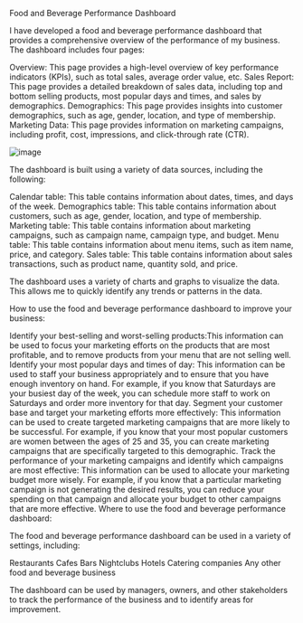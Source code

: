 Food and Beverage Performance Dashboard

I have developed a food and beverage performance dashboard that provides a comprehensive overview of the performance of my business. The dashboard includes four pages:

Overview: 
This page provides a high-level overview of key performance indicators (KPIs), such as total sales, average order value, etc.
Sales Report: This page provides a detailed breakdown of sales data, including top and bottom selling products, most popular days and times, and sales by demographics.
Demographics: This page provides insights into customer demographics, such as age, gender, location, and type of membership.
Marketing Data: This page provides information on marketing campaigns, including profit, cost, impressions, and click-through rate (CTR).

![image](https://github.com/MeghaviThakar/F-and-B-Dashboard/assets/126433977/46b136ad-6ce4-4223-94c1-db3337d06d4b)


The dashboard is built using a variety of data sources, including the following:

Calendar table: This table contains information about dates, times, and days of the week.
Demographics table: This table contains information about customers, such as age, gender, location, and type of membership.
Marketing table: This table contains information about marketing campaigns, such as campaign name, campaign type, and budget.
Menu table: This table contains information about menu items, such as item name, price, and category.
Sales table: This table contains information about sales transactions, such as product name, quantity sold, and price.

The dashboard uses a variety of charts and graphs to visualize the data. This allows me to quickly identify any trends or patterns in the data.

How to use the food and beverage performance dashboard to improve your business:

Identify your best-selling and worst-selling products:This information can be used to focus your marketing efforts on the products that are most profitable, and to remove products from your menu that are not selling well.
Identify your most popular days and times of day: This information can be used to staff your business appropriately and to ensure that you have enough inventory on hand. For example, if you know that Saturdays are your busiest day of the week, you can schedule more staff to work on Saturdays and order more inventory for that day.
Segment your customer base and target your marketing efforts more effectively: This information can be used to create targeted marketing campaigns that are more likely to be successful. For example, if you know that your most popular customers are women between the ages of 25 and 35, you can create marketing campaigns that are specifically targeted to this demographic.
Track the performance of your marketing campaigns and identify which campaigns are most effective: This information can be used to allocate your marketing budget more wisely. For example, if you know that a particular marketing campaign is not generating the desired results, you can reduce your spending on that campaign and allocate your budget to other campaigns that are more effective.
Where to use the food and beverage performance dashboard:

The food and beverage performance dashboard can be used in a variety of settings, including:

Restaurants
Cafes
Bars
Nightclubs
Hotels
Catering companies
Any other food and beverage business

The dashboard can be used by managers, owners, and other stakeholders to track the performance of the business and to identify areas for improvement.
